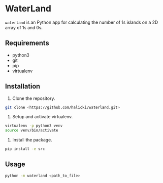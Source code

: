 # WaterLand

`waterland` is an Python app for calculating the number of 1s islands on a 2D array of 1s and 0s.

## Requirements

- python3
- git
- pip
- virtualenv

## Installation

1. Clone the repository.

```bash
git clone <https://github.com/halicki/waterland.git>
```

1. Setup and activate virtualenv.

```bash
virtualenv -p python3 venv
source venv/bin/activate
```

1. Install the package.

```bash
pip install -e src
```

## Usage

```bash
python -m waterland <path_to_file>
```
